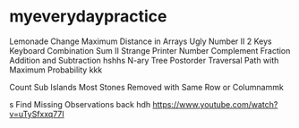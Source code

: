 # myeverydaypractice

Lemonade Change
 Maximum Distance in Arrays
Ugly Number II
 2 Keys Keyboard
Combination Sum II
Strange Printer
Number Complement
 Fraction Addition and Subtraction
hshhs
N-ary Tree Postorder Traversal
Path with Maximum Probability
kkk

Count Sub Islands
Most Stones Removed with Same Row or Columnammk

s
Find Missing Observations
back
hdh
https://www.youtube.com/watch?v=uTySfxxq77I
